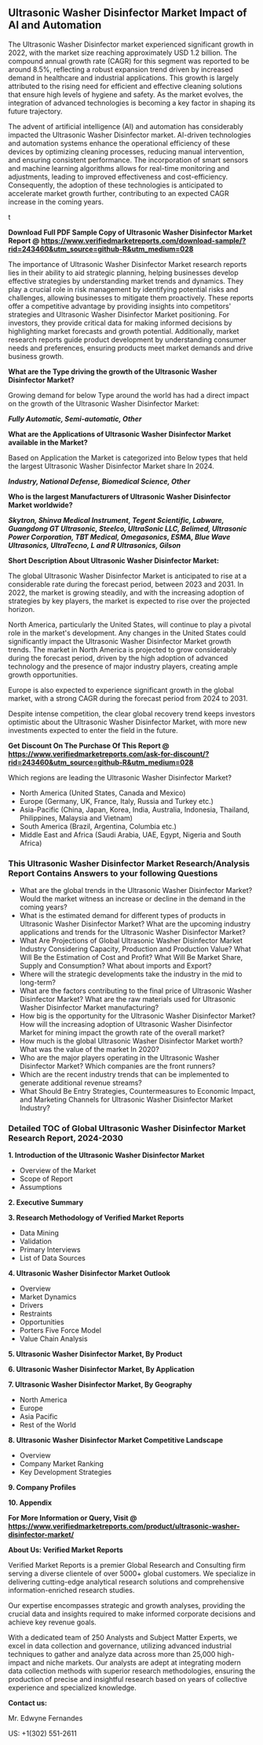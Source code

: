 <h2>Ultrasonic Washer Disinfector Market Impact of AI and Automation</h2><p>The Ultrasonic Washer Disinfector market experienced significant growth in 2022, with the market size reaching approximately USD 1.2 billion. The compound annual growth rate (CAGR) for this segment was reported to be around 8.5%, reflecting a robust expansion trend driven by increased demand in healthcare and industrial applications. This growth is largely attributed to the rising need for efficient and effective cleaning solutions that ensure high levels of hygiene and safety. As the market evolves, the integration of advanced technologies is becoming a key factor in shaping its future trajectory.</p><p>The advent of artificial intelligence (AI) and automation has considerably impacted the Ultrasonic Washer Disinfector market. AI-driven technologies and automation systems enhance the operational efficiency of these devices by optimizing cleaning processes, reducing manual intervention, and ensuring consistent performance. The incorporation of smart sensors and machine learning algorithms allows for real-time monitoring and adjustments, leading to improved effectiveness and cost-efficiency. Consequently, the adoption of these technologies is anticipated to accelerate market growth further, contributing to an expected CAGR increase in the coming years.</p>t</p><p id="" class=""><strong>Download Full PDF Sample Copy of Ultrasonic Washer Disinfector Market Report @ <a href="https://www.verifiedmarketreports.com/download-sample/?rid=243460&utm_source=github-R&utm_medium=028" target="_blank">https://www.verifiedmarketreports.com/download-sample/?rid=243460&utm_source=github-R&utm_medium=028</a></strong></p><p>The importance of&nbsp;Ultrasonic Washer Disinfector Market research reports lies in their ability to aid strategic planning, helping businesses develop effective strategies by understanding market trends and dynamics. They play a crucial role in risk management by identifying potential risks and challenges, allowing businesses to mitigate them proactively. These reports offer a competitive advantage by providing insights into competitors' strategies and Ultrasonic Washer Disinfector Market positioning. For investors, they provide critical data for making informed decisions by highlighting market forecasts and growth potential. Additionally, market research reports guide product development by understanding consumer needs and preferences, ensuring products meet market demands and drive business growth.</p><p><strong>What are the&nbsp;Type driving the growth of the Ultrasonic Washer Disinfector Market?</strong></p><p id="" class="">Growing demand for below Type around the world has had a direct impact on the growth of the Ultrasonic Washer Disinfector Market:</p><em><strong>Fully Automatic, Semi-automatic, Other</strong></em></p><strong>What are the&nbsp;Applications&nbsp;of Ultrasonic Washer Disinfector Market available in the Market?</strong></p><p id="" class="">Based on Application the Market is categorized into Below types that held the largest Ultrasonic Washer Disinfector Market share In 2024.</p><em><strong>Industry, National Defense, Biomedical Science, Other</strong></em></p><strong>Who is the largest Manufacturers of Ultrasonic Washer Disinfector Market worldwide?</strong></p><p><em><strong>Skytron, Shinva Medical Instrument, Tegent Scientific, Labware, Guangdong GT Ultrasonic, Steelco, UltraSonic LLC, Belimed, Ultrasonic Power Corporation, TBT Medical, Omegasonics, ESMA, Blue Wave Ultrasonics, UltraTecno, L and R Ultrasonics, Gilson</strong></em></p><p id="" class=""><strong>Short Description About Ultrasonic Washer Disinfector Market:</strong></p><p>The global Ultrasonic Washer Disinfector Market is anticipated to rise at a considerable rate during the forecast period, between 2023 and 2031. In 2022, the market is growing steadily, and with the increasing adoption of strategies by key players, the market is expected to rise over the projected horizon.</p><p>North America, particularly the United States, will continue to play a pivotal role in the market's development. Any changes in the United States could significantly impact the Ultrasonic Washer Disinfector Market growth trends. The market in North America is projected to grow considerably during the forecast period, driven by the high adoption of advanced technology and the presence of major industry players, creating ample growth opportunities.</p><p>Europe is also expected to experience significant growth in the global market, with a strong CAGR during the forecast period from 2024 to 2031.</p><p>Despite intense competition, the clear global recovery trend keeps investors optimistic about the Ultrasonic Washer Disinfector Market, with more new investments expected to enter the field in the future.</p><p id="" class=""><strong>Get Discount On The Purchase Of This Report @ <a href="https://www.verifiedmarketreports.com/ask-for-discount/?rid=243460&utm_source=github-R&utm_medium=028" target="_blank">https://www.verifiedmarketreports.com/ask-for-discount/?rid=243460&utm_source=github-R&utm_medium=028</a></strong></p>Which regions are leading the Ultrasonic Washer Disinfector Market?</p><ul><li>North America (United States, Canada and Mexico)</li><li>Europe (Germany, UK, France, Italy, Russia and Turkey etc.)</li><li>Asia-Pacific (China, Japan, Korea, India, Australia, Indonesia, Thailand, Philippines, Malaysia and Vietnam)</li><li>South America (Brazil, Argentina, Columbia etc.)</li><li>Middle East and Africa (Saudi Arabia, UAE, Egypt, Nigeria and South Africa)</li></ul><h3 id="" class="">This Ultrasonic Washer Disinfector Market Research/Analysis Report Contains Answers to your following Questions</h3><ul><li>What are the global trends in the Ultrasonic Washer Disinfector Market? Would the market witness an increase or decline in the demand in the coming years?</li><li>What is the estimated demand for different types of products in Ultrasonic Washer Disinfector Market? What are the upcoming industry applications and trends for the Ultrasonic Washer Disinfector Market?</li><li>What Are Projections of Global Ultrasonic Washer Disinfector Market Industry Considering Capacity, Production and Production Value? What Will Be the Estimation of Cost and Profit? What Will Be Market Share, Supply and Consumption? What about imports and Export?</li><li>Where will the strategic developments take the industry in the mid to long-term?</li><li>What are the factors contributing to the final price of Ultrasonic Washer Disinfector Market? What are the raw materials used for Ultrasonic Washer Disinfector Market manufacturing?</li><li>How big is the opportunity for the Ultrasonic Washer Disinfector Market? How will the increasing adoption of Ultrasonic Washer Disinfector Market for mining impact the growth rate of the overall market?</li><li>How much is the global Ultrasonic Washer Disinfector Market worth? What was the value of the market In 2020?</li><li>Who are the major players operating in the Ultrasonic Washer Disinfector Market? Which companies are the front runners?</li><li>Which are the recent industry trends that can be implemented to generate additional revenue streams?</li><li>What Should Be Entry Strategies, Countermeasures to Economic Impact, and Marketing Channels for Ultrasonic Washer Disinfector Market Industry?</li></ul><h3 id="" class="">Detailed TOC of Global Ultrasonic Washer Disinfector Market Research Report, 2024-2030</h3><p id="" class=""><strong>1. Introduction of the Ultrasonic Washer Disinfector Market</strong></p><ul><li>Overview of the Market</li><li>Scope of Report</li><li>Assumptions</li></ul><p id="" class=""><strong>2. Executive Summary</strong></p><p id="" class=""><strong>3. Research Methodology of Verified Market Reports</strong></p><ul><li>Data Mining</li><li>Validation</li><li>Primary Interviews</li><li>List of Data Sources</li></ul><p id="" class=""><strong>4. Ultrasonic Washer Disinfector Market Outlook</strong></p><ul><li>Overview</li><li>Market Dynamics</li><li>Drivers</li><li>Restraints</li><li>Opportunities</li><li>Porters Five Force Model</li><li>Value Chain Analysis</li></ul><p id="" class=""><strong>5. Ultrasonic Washer Disinfector Market, By Product</strong></p><p id="" class=""><strong>6. Ultrasonic Washer Disinfector Market, By Application</strong></p><p id="" class=""><strong>7. Ultrasonic Washer Disinfector Market, By Geography</strong></p><ul><li>North America</li><li>Europe</li><li>Asia Pacific</li><li>Rest of the World</li></ul><p id="" class=""><strong>8. Ultrasonic Washer Disinfector Market Competitive Landscape</strong></p><ul><li>Overview</li><li>Company Market Ranking</li><li>Key Development Strategies</li></ul><p id="" class=""><strong>9. Company Profiles</strong></p><p id="" class=""><strong>10. Appendix</strong></p><p id="" class=""><strong>For More Information or Query, Visit @ <a href="https://www.verifiedmarketreports.com/product/ultrasonic-washer-disinfector-market/" target="_blank">https://www.verifiedmarketreports.com/product/ultrasonic-washer-disinfector-market/</a></strong></p><p id="" class=""><strong>About Us: Verified Market Reports</strong></p><p id="" class="">Verified Market Reports is a premier Global Research and Consulting firm serving a diverse clientele of over 5000+ global customers. We specialize in delivering cutting-edge analytical research solutions and comprehensive information-enriched research studies.</p><p id="" class="">Our expertise encompasses strategic and growth analyses, providing the crucial data and insights required to make informed corporate decisions and achieve key revenue goals.</p><p id="" class="">With a dedicated team of 250 Analysts and Subject Matter Experts, we excel in data collection and governance, utilizing advanced industrial techniques to gather and analyze data across more than 25,000 high-impact and niche markets. Our analysts are adept at integrating modern data collection methods with superior research methodologies, ensuring the production of precise and insightful research based on years of collective experience and specialized knowledge.</p><p id="" class=""><strong>Contact us:</strong></p><p id="" class="">Mr. Edwyne Fernandes</p><p id="" class="">US: +1(302) 551-2611</p>